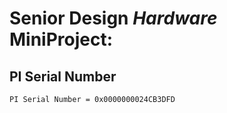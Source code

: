 # Senior Design *Hardware* MiniProject:

## PI Serial Number
`PI Serial Number = 0x0000000024CB3DFD`
